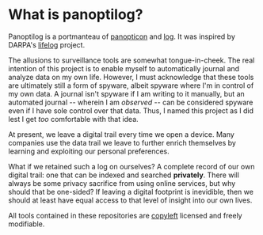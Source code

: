 # What is panoptilog?

Panoptilog is a portmanteau of [panopticon](https://en.wikipedia.org/wiki/Panopticon)
and [log](https://en.wikipedia.org/wiki/Logging_(computing)). It was inspired
by DARPA's [lifelog](https://en.wikipedia.org/wiki/DARPA_LifeLog) project.

The allusions to surveillance tools are somewhat tongue-in-cheek. The real
intention of this project is to enable myself to automatically journal and
analyze data on my own life. However, I must acknowledge that these tools
are ultimately still a form of spyware, albeit spyware where I'm in control of
my own data. A journal isn't spyware if I am writing to it manually, but an
automated journal -- wherein I am *observed* -- can be considered spyware even
if I have sole control over that data. Thus, I named this project as I did
lest I get *too* comfortable with that idea.

At present, we leave a digital trail every time we open a device. Many
companies use the data trail we leave to further enrich themselves by learning
and exploiting our personal preferences.

What if we retained such a log on ourselves? A complete record of our own
digital trail: one that can be indexed and searched **privately**. There will
always be some privacy sacrifice from using online services, but why should
that be one-sided? If leaving a digital footprint is inevidible, then we
should at least have equal access to that level of insight into our own lives.

All tools contained in these repositories are [copyleft](https://en.wikipedia.org/wiki/Copyleft)
licensed and freely modifiable.
